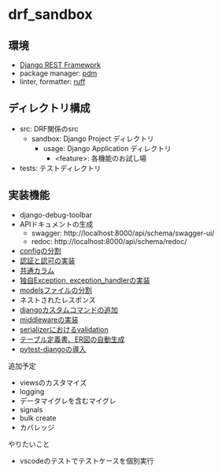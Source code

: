 # drf_sandbox

## 環境

- [Django REST Framework](https://www.django-rest-framework.org/)
- package manager: [pdm](https://pdm-project.org/en/stable/)
- linter, formatter: [ruff](https://docs.astral.sh/ruff/)

## ディレクトリ構成

- src: DRF関係のsrc
  - sandbox: Django Project ディレクトリ
    - usage: Django Application ディレクトリ
      - \<feature>: 各機能のお試し場
- tests: テストディレクトリ

## 実装機能

- django-debug-toolbar
- APIドキュメントの生成
  - swagger: http://localhost:8000/api/schema/swagger-ui/
  - redoc: http://localhost:8000/api/schema/redoc/
- [configの分割](src/sandbox/config/settings/base.py)
- [認証と認可の実装](src/sandbox/usage/authentication/README.md)
- [共通カラム](src/sandbox/usage/models/models_common_column.py)
- [独自Exception, exception_handlerの実装](src/sandbox/usage/custom_exception/views.py)
- [modelsファイルの分割](src/sandbox/usage/models/__init__.py)
- ネストされたレスポンス
- [djangoカスタムコマンドの追加](src/sandbox/usage/management/commands/batch.py)
- [middlewareの実装](src/sandbox/usage/middleware/access_log.py)
- [serializerにおけるvalidation](src/sandbox/usage/validation/serializer.py)
- [テーブル定義書、ER図の自動生成](src/sandbox/usage/management/tools/make_db_docs/README.md)
- [pytest-djangoの導入](tests/README.md)

追加予定
- viewsのカスタマイズ
- logging
- データマイグレを含むマイグレ
- signals
- bulk create
- カバレッジ

やりたいこと
- vscodeのテストでテストケースを個別実行